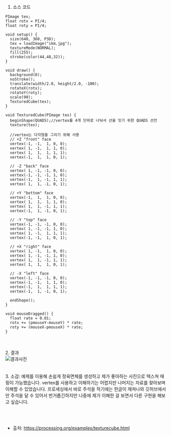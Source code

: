 1. 소스 코드  
```
PImage tex;
float rotx = PI/4;
float roty = PI/4;

void setup() {
  size(640, 360, P3D);
  tex = loadImage("ikm.jpg");
  textureMode(NORMAL);
  fill(255);
  stroke(color(44,48,32));
}

void draw() {
  background(0);
  noStroke();
  translate(width/2.0, height/2.0, -100);
  rotateX(rotx);
  rotateY(roty);
  scale(90);
  TexturedCube(tex);
}

void TexturedCube(PImage tex) {
  beginShape(QUADS);//vertex를 4개 단위로 나눠서 선을 잇기 위한 QUADS 선언
  texture(tex);
  
  //vertex는 다각형을 그리기 위해 사용
  // +Z "front" face
  vertex(-1, -1,  1, 0, 0);
  vertex( 1, -1,  1, 1, 0);
  vertex( 1,  1,  1, 1, 1);
  vertex(-1,  1,  1, 0, 1);

  // -Z "back" face
  vertex( 1, -1, -1, 0, 0);
  vertex(-1, -1, -1, 1, 0);
  vertex(-1,  1, -1, 1, 1);
  vertex( 1,  1, -1, 0, 1);

  // +Y "bottom" face
  vertex(-1,  1,  1, 0, 0);
  vertex( 1,  1,  1, 1, 0);
  vertex( 1,  1, -1, 1, 1);
  vertex(-1,  1, -1, 0, 1);

  // -Y "top" face
  vertex(-1, -1, -1, 0, 0);
  vertex( 1, -1, -1, 1, 0);
  vertex( 1, -1,  1, 1, 1);
  vertex(-1, -1,  1, 0, 1);

  // +X "right" face
  vertex( 1, -1,  1, 0, 0);
  vertex( 1, -1, -1, 1, 0);
  vertex( 1,  1, -1, 1, 1);
  vertex( 1,  1,  1, 0, 1);

  // -X "left" face
  vertex(-1, -1, -1, 0, 0);
  vertex(-1, -1,  1, 1, 0);
  vertex(-1,  1,  1, 1, 1);
  vertex(-1,  1, -1, 0, 1);

  endShape();
}

void mouseDragged() {
  float rate = 0.01;
  rotx += (pmouseY-mouseY) * rate;
  roty += (mouseX-pmouseX) * rate;
}
```
<br/><br/>
2. 결과  
![결과사진](https://user-images.githubusercontent.com/52815908/80966842-425adb80-8e50-11ea-9bbd-cecc919d2aea.JPG)  
<br /><br/>
3. 소감: 예제를 이용해 손쉽게 정육면체를 생성하고 제가 좋아하는 사진으로 텍스쳐 매핑이 가능했습니다. 
vertex를 사용하고 이해하기는 어렵지만 나머지는 자료를 찾아보며 이해할 수 있었습니다. 
프로세싱에서 바로 주석을 적기에는 한글이 깨져나와 깃허브에서만 주석을 달 수 있어서 번거롭긴하지만 나중에 제가 이해한 걸 보면서 다른 구현을 해보고 싶습니다.

<br/><br/>
* 출처: https://processing.org/examples/texturecube.html

